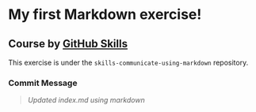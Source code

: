 # My first Markdown exercise! #
## Course by [GitHub Skills](https://skills.github.com/) ##
This exercise is under the `skills-communicate-using-markdown` repository.

### Commit Message ###
> _Updated index.md using markdown_
